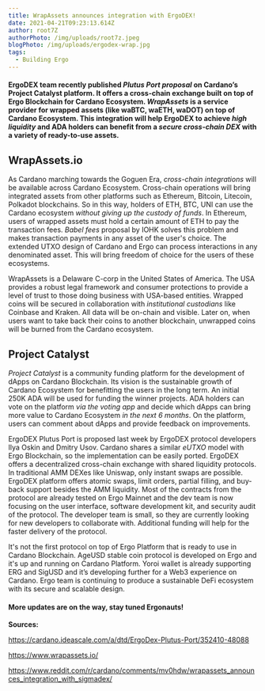 ```yaml
---
title: WrapAssets announces integration with ErgoDEX!
date: 2021-04-21T09:23:13.614Z
author: root7Z
authorPhoto: /img/uploads/root7z.jpeg
blogPhoto: /img/uploads/ergodex-wrap.jpg
tags:
  - Building Ergo
---
```

<!--StartFragment-->

#### ErgoDEX team recently published *Plutus Port proposal* on Cardano’s Project Catalyst platform. It offers a cross-chain exchange built on top of Ergo Blockchain for Cardano Ecosystem. *WrapAssets* is a service provider for wrapped assets (like waBTC, waETH, waDOT) on top of Cardano Ecosystem. This integration will help ErgoDEX to achieve *high liquidity* and ADA holders can benefit from a *secure cross-chain DEX* with a variety of ready-to-use assets.

## WrapAssets.io

As Cardano marching towards the Goguen Era, *cross-chain integrations* will be available across Cardano Ecosystem. Cross-chain operations will bring integrated assets from other platforms such as Ethereum, Bitcoin, Litecoin, Polkadot blockchains. So in this way, holders of ETH, BTC, UNI can use the Cardano ecosystem *without giving up the custody of funds*. In Ethereum, users of wrapped assets must hold a certain amount of ETH to pay the transaction fees. *Babel fees* proposal by IOHK solves this problem and makes transaction payments in any asset of the user's choice. The extended UTXO design of Cardano and Ergo can process interactions in any denominated asset. This will bring freedom of choice for the users of these ecosystems.

WrapAssets is a Delaware C-corp in the United States of America. The USA provides a robust legal framework and consumer protections to provide a level of trust to those doing business with USA-based entities. Wrapped coins will be secured in collaboration with *institutional custodians* like Coinbase and Kraken. All data will be on-chain and visible. Later on, when users want to take back their coins to another blockchain, unwrapped coins will be burned from the Cardano ecosystem.

## Project Catalyst

*Project Catalyst* is a community funding platform for the development of dApps on Cardano Blockchain. Its vision is the sustainable growth of Cardano Ecosystem for benefitting the users in the long term. An initial 250K ADA will be used for funding the winner projects. ADA holders can vote on the platform *via the voting app* and decide which dApps can bring more value to Cardano Ecosystem *in the next 6 months*. On the platform, users can comment about dApps and provide feedback on improvements. 

ErgoDEX Plutus Port is proposed last week by ErgoDEX protocol developers Ilya Oskin and Dmitry Usov. Cardano shares a similar *eUTXO* model with Ergo Blockchain, so the implementation can be easily ported. ErgoDEX offers a decentralized cross-chain exchange with shared liquidity protocols. In traditional AMM DEXes like Uniswap, only instant swaps are possible. ErgoDEX platform offers atomic swaps, limit orders, partial filling, and buy-back support besides the AMM liquidity. Most of the contracts from the protocol are already tested on Ergo Mainnet and the dev team is now focusing on the user interface, software development kit, and security audit of the protocol. The developer team is small, so they are currently looking for new developers to collaborate with. Additional funding will help for the faster delivery of the protocol.

It's not the first protocol on top of Ergo Platform that is ready to use in Cardano Blockchain. AgeUSD stable coin protocol is developed on Ergo and it's up and running on Cardano Platform. Yoroi wallet is already supporting ERG and SigUSD and it’s developing further for a Web3 experience on Cardano. Ergo team is continuing to produce a sustainable DeFi ecosystem with its secure and scalable design.

#### More updates are on the way, stay tuned Ergonauts!

**Sources:**

<https://cardano.ideascale.com/a/dtd/ErgoDex-Plutus-Port/352410-48088>

<https://www.wrapassets.io/>

<https://www.reddit.com/r/cardano/comments/mv0hdw/wrapassets_announces_integration_with_sigmadex/>

<!--EndFragment-->